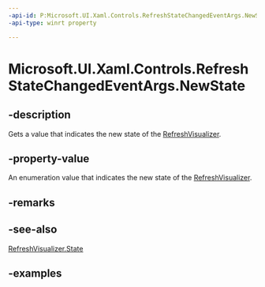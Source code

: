 ```yaml
---
-api-id: P:Microsoft.UI.Xaml.Controls.RefreshStateChangedEventArgs.NewState
-api-type: winrt property

---
```

<!-- Property syntax.
public RefreshVisualizerState NewState { get; }
-->

# Microsoft.UI.Xaml.Controls.RefreshStateChangedEventArgs.NewState


## -description

Gets a value that indicates the new state of the [RefreshVisualizer](refreshvisualizer.md).


## -property-value

An enumeration value that indicates the new state of the [RefreshVisualizer](refreshvisualizer.md).


## -remarks


## -see-also

[RefreshVisualizer.State](refreshvisualizer_state.md)


## -examples


